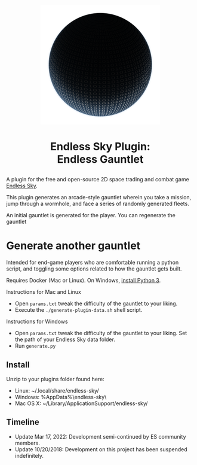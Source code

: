 <p align=center><img alt="plugin logo" src="https://raw.githubusercontent.com/EndlessSkyPlugins/Endless-Gauntlet/master/icon%402x.png" /></p>

<h1><p align=center>Endless Sky Plugin:<br />Endless Gauntlet</p></h1>

A plugin for the free and open-source 2D space trading and combat game [Endless
Sky](https://endless-sky.github.io/).

This plugin generates an arcade-style gauntlet wherein you take a mission, jump
through a wormhole, and face a series of randomly generated fleets.

An initial gauntlet is generated for the player.  You can regenerate the
gauntlet

# Generate another gauntlet

Intended for end-game players who are comfortable running a python script, and
toggling some options related to how the gauntlet gets built.

Requires Docker (Mac or Linux).  On Windows, [install Python 3][python].

Instructions for Mac and Linux

- Open `params.txt` tweak the difficulty of the gauntlet to your liking.
- Execute the `./generate-plugin-data.sh` shell script.

Instructions for Windows

- Open `params.txt` tweak the difficulty of the gauntlet to your liking.  Set
  the path of your Endless Sky data folder.
- Run `generate.py`

## Install

Unzip to your plugins folder found here:

* Linux: ~/.local/share/endless-sky/
* Windows: %AppData%\endless-sky\
* Mac OS X: ~/Library/ApplicationSupport/endless-sky/

## Timeline

- Update Mar 17, 2022: Development semi-continued by ES community members.
- Update 10/20/2018: Development on this project has been suspended indefinitely.

[python]: https://www.python.org/downloads/
